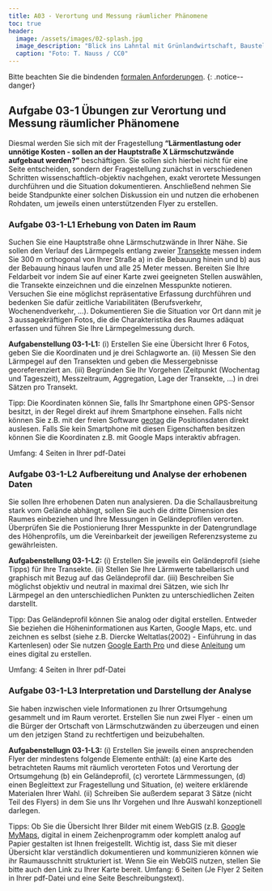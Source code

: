```yaml
---
title: A03 - Verortung und Messung räumlicher Phänomene
toc: true
header:
  image: /assets/images/02-splash.jpg
  image_description: "Blick ins Lahntal mit Grünlandwirtschaft, Baustelle für Stromtrassen und Regenbogen."
  caption: "Foto: T. Nauss / CC0"
---
```



Bitte beachten Sie die bindenden [formalen Anforderungen](https://geomoer.github.io/moer-meko//unit00/unit00-03_assignments.html#formale-anforderungen).
{: .notice--danger}


## Aufgabe 03-1 Übungen zur Verortung und Messung räumlicher Phänomene

Diesmal werden Sie sich mit der Fragestellung **“Lärmentlastung oder unnötige Kosten - sollen an der Hauptstraße X Lärmschutzwände aufgebaut werden?”** beschäftigen. Sie sollen sich hierbei nicht für eine Seite entscheiden, sondern der Fragestellung zunächst in verschiedenen Schritten wissenschaftlich-objektiv nachgehen, exakt verortete Messungen durchführen und die Situation dokumentieren. Anschließend nehmen Sie beide Standpunkte einer solchen Diskussion ein und nutzen die erhobenen Rohdaten, um jeweils einen unterstützenden Flyer zu erstellen.

### Aufgabe 03-1-L1 Erhebung von Daten im Raum

Suchen Sie eine Hauptstraße ohne Lärmschutzwände in Ihrer Nähe. Sie sollen den Verlauf des Lärmpegels entlang zweier [Transekte](https://de.wikipedia.org/wiki/Transekt) messen indem Sie 300 m orthogonal von Ihrer Straße a) in die Bebauung hinein und b) aus der Bebauung hinaus laufen und alle 25 Meter messen. Bereiten Sie Ihre Feldarbeit vor indem Sie auf einer Karte zwei geeigneten Stellen auswählen, die Transekte einzeichnen und die einzelnen Messpunkte notieren. Versuchen Sie eine möglichst repräsentative Erfassung durchführen und bedenken Sie dafür zeitliche Variabilitäten (Berufsverkehr, Wochenendverkehr, ...). 
Dokumentieren Sie die Situation vor Ort dann mit je 3 aussagekräftigen Fotos, die die Charakteristika des Raumes adäquat erfassen und führen Sie Ihre Lärmpegelmessung durch. 

**Aufgabenstellung 03-1-L1:** (i) Erstellen Sie eine Übersicht Ihrer 6 Fotos, geben Sie die Koordinaten und je drei Schlagworte an. (ii) Messen Sie den Lärmpegel auf den Transekten und geben die Messergebnisse georeferenziert an. (iii) Begründen Sie Ihr Vorgehen (Zeitpunkt (Wochentag und Tageszeit), Messzeitraum, Aggregation, Lage der Transekte, ...) in drei Sätzen pro Transekt.

Tipp: Die Koordinaten können Sie, falls Ihr Smartphone einen GPS-Sensor besitzt, in der Regel direkt auf ihrem Smartphone einsehen. Falls nicht können Sie z.B. mit der freien Software [geotag](https://www.heise.de/download/product/geotag-54809) die Positionsdaten direkt auslesen. Falls Sie kein Smartphone mit diesen Eigenschaften besitzen können Sie die Koordinaten z.B. mit Google Maps interaktiv abfragen.

Umfang: 4 Seiten in Ihrer pdf-Datei


### Aufgabe 03-1-L2 Aufbereitung und Analyse der erhobenen Daten
Sie sollen Ihre erhobenen Daten nun analysieren. Da die Schallausbreitung stark vom Gelände abhängt, sollen Sie auch die dritte Dimension des Raumes einbeziehen und Ihre Messungen in Geländeprofilen verorten. Überprüfen Sie die Postionierung Ihrer Messpunkte in der Datengrundlage des Höhenprofils, um die Vereinbarkeit der jeweiligen Referenzsysteme zu gewährleisten.  

**Aufgabenstellung 03-1-L2:** (i) Erstellen Sie jeweils ein Geländeprofil (siehe Tipps) für Ihre Transekte. (ii) Stellen Sie Ihre Lärmwerte tabellarisch und graphisch mit Bezug auf das Geländeprofil dar. (iii) Beschreiben Sie möglichst objektiv und neutral in maximal drei Sätzen, wie sich Ihr Lärmpegel an den unterschiedlichen Punkten zu unterschiedlichen Zeiten darstellt.

Tipp: Das Geländeprofil können Sie analog oder digital erstellen. Entweder Sie beziehen die Höheninformationen aus Karten, Google Maps, etc. und zeichnen es selbst (siehe z.B. Diercke Weltatlas(2002) - Einführung in das Kartenlesen) oder Sie nutzen [Google Earth Pro](https://www.google.com/earth/versions/#earth-pro) und diese [Anleitung](https://support.google.com/earth/answer/148134?hl=de) um eines digital zu erstellen.

Umfang: 4 Seiten in Ihrer pdf-Datei


### Aufgabe 03-1-L3 Interpretation und Darstellung der Analyse 

Sie haben inzwischen viele Informationen zu Ihrer Ortsumgehung gesammelt und im Raum verortet. Erstellen Sie nun zwei Flyer - einen um die Bürger der Ortschaft von Lärmschutzwänden zu überzeugen und einen um den jetzigen Stand zu rechtfertigen und beizubehalten.

**Aufgabenstellugn 03-1-L3:** (i) Erstellen Sie jeweils einen ansprechenden Flyer der mindestens folgende Elemente enthält: (a) eine Karte des betrachteten Raums mit räumlich verorteten Fotos und Verortung der Ortsumgehung (b) ein Geländeprofil, (c) verortete Lärmmessungen, (d) einen Begleittext zur Fragestellung und Situation, (e) weitere erklärende Materialen Ihrer Wahl. (ii) Schreiben Sie außerdem separat 3 Sätze (nicht Teil des Flyers) in dem Sie uns Ihr Vorgehen und Ihre Auswahl konzeptionell darlegen.

Tipps: Ob Sie die Übersicht Ihrer Bilder mit einem WebGIS (z.B. [Google MyMaps](https://www.google.de/intl/de/maps/about/mymaps), digital in einem Zeichenprogramm oder komplett analog auf Papier gestalten ist Ihnen freigestellt. Wichtig ist, dass Sie mit dieser Übersicht klar verständlich dokumentieren und kommunizieren können wie ihr Raumausschnitt strukturiert ist. Wenn Sie ein WebGIS nutzen, stellen Sie bitte auch den Link zu Ihrer Karte bereit.
Umfang: 6 Seiten (Je Flyer 2 Seiten in Ihrer pdf-Datei und eine Seite Beschreibungstext).
